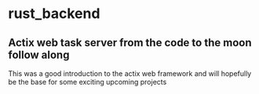 # rust_backend

## Actix web task server from the __code to the moon__ follow along

This was a good introduction to the actix web framework and will hopefully be the base for some exciting upcoming projects
